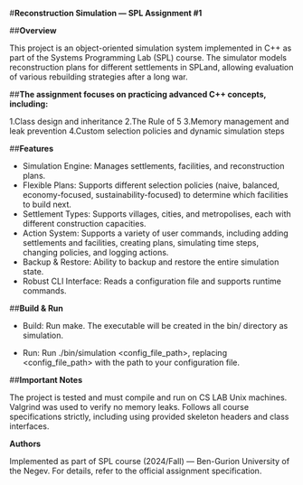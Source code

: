 #**Reconstruction Simulation — SPL Assignment #1**

##**Overview**

This project is an object-oriented simulation system implemented in C++ as part of the Systems Programming Lab (SPL) course.
The simulator models reconstruction plans for different settlements in SPLand, allowing evaluation of various rebuilding strategies after a long war.


##**The assignment focuses on practicing advanced C++ concepts, including:**

1.Class design and inheritance
2.The Rule of 5
3.Memory management and leak prevention
4.Custom selection policies and dynamic simulation steps


##**Features**

- Simulation Engine: Manages settlements, facilities, and reconstruction plans.
- Flexible Plans: Supports different selection policies (naive, balanced, economy-focused, sustainability-focused) to determine which facilities to build next.
- Settlement Types: Supports villages, cities, and metropolises, each with different construction capacities.
- Action System: Supports a variety of user commands, including adding settlements and facilities, creating plans, simulating time steps, changing policies, and logging actions.
- Backup & Restore: Ability to backup and restore the entire simulation state.
- Robust CLI Interface: Reads a configuration file and supports runtime commands.


##**Build & Run**

- Build:
Run make.
The executable will be created in the bin/ directory as simulation.

- Run:
Run ./bin/simulation <config_file_path>, replacing <config_file_path> with the path to your configuration file.


##**Important Notes**

The project is tested and must compile and run on CS LAB Unix machines.
Valgrind was used to verify no memory leaks.
Follows all course specifications strictly, including using provided skeleton headers and class interfaces.

**Authors**

Implemented as part of SPL course (2024/Fall) — Ben-Gurion University of the Negev.
For details, refer to the official assignment specification.

